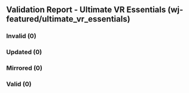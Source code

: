 ## Validation Report - Ultimate VR Essentials (wj-featured/ultimate_vr_essentials)


### Invalid (0)
### Updated (0)
### Mirrored (0)
### Valid (0)
